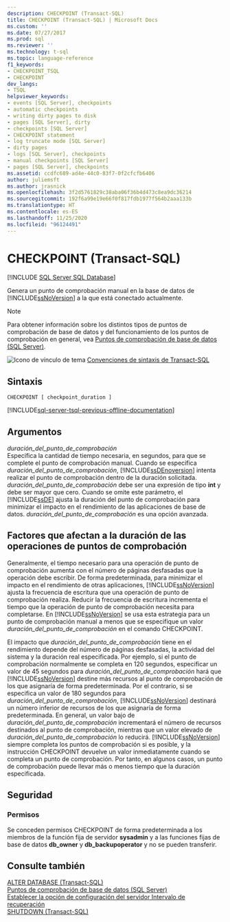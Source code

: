 ```yaml
---
description: CHECKPOINT (Transact-SQL)
title: CHECKPOINT (Transact-SQL) | Microsoft Docs
ms.custom: ''
ms.date: 07/27/2017
ms.prod: sql
ms.reviewer: ''
ms.technology: t-sql
ms.topic: language-reference
f1_keywords:
- CHECKPOINT_TSQL
- CHECKPOINT
dev_langs:
- TSQL
helpviewer_keywords:
- events [SQL Server], checkpoints
- automatic checkpoints
- writing dirty pages to disk
- pages [SQL Server], dirty
- checkpoints [SQL Server]
- CHECKPOINT statement
- log truncate mode [SQL Server]
- dirty pages
- logs [SQL Server], checkpoints
- manual checkpoints [SQL Server]
- pages [SQL Server], checkpoints
ms.assetid: ccdfc689-ad4e-44c0-83f7-0f2cfcfb6406
author: juliemsft
ms.author: jrasnick
ms.openlocfilehash: 3f2d5761829c38aba06f36b4d473c8ea9dc36214
ms.sourcegitcommit: 192f6a99e19e66f0f817fdb1977f564b2aaa133b
ms.translationtype: HT
ms.contentlocale: es-ES
ms.lasthandoff: 11/25/2020
ms.locfileid: "96124491"
---
```

# <a name="checkpoint-transact-sql"></a>CHECKPOINT (Transact-SQL)
[!INCLUDE [SQL Server SQL Database](../../includes/applies-to-version/sql-asdb.md)]

  Genera un punto de comprobación manual en la base de datos de [!INCLUDE[ssNoVersion](../../includes/ssnoversion-md.md)] a la que está conectado actualmente.  
  
> [!NOTE]  
>  Para obtener información sobre los distintos tipos de puntos de comprobación de base de datos y del funcionamiento de los puntos de comprobación en general, vea [Puntos de comprobación de base de datos &#40;SQL Server&#41;](../../relational-databases/logs/database-checkpoints-sql-server.md).  
  
 ![Icono de vínculo de tema](../../database-engine/configure-windows/media/topic-link.gif "Icono de vínculo de tema") [Convenciones de sintaxis de Transact-SQL](../../t-sql/language-elements/transact-sql-syntax-conventions-transact-sql.md)  
  
## <a name="syntax"></a>Sintaxis  
  
```syntaxsql
CHECKPOINT [ checkpoint_duration ]  
```  
  
[!INCLUDE[sql-server-tsql-previous-offline-documentation](../../includes/sql-server-tsql-previous-offline-documentation.md)]

## <a name="arguments"></a>Argumentos
 *duración_del_punto_de_comprobación*  
 Especifica la cantidad de tiempo necesaria, en segundos, para que se complete el punto de comprobación manual. Cuando se especifica *duración_del_punto_de_comprobación*, [!INCLUDE[ssDEnoversion](../../includes/ssdenoversion-md.md)] intenta realizar el punto de comprobación dentro de la duración solicitada. *duración_del_punto_de_comprobación* debe ser una expresión de tipo **int** y debe ser mayor que cero. Cuando se omite este parámetro, el [!INCLUDE[ssDE](../../includes/ssde-md.md)] ajusta la duración del punto de comprobación para minimizar el impacto en el rendimiento de las aplicaciones de base de datos. *duración_del_punto_de_comprobación* es una opción avanzada.  
  
## <a name="factors-affecting-the-duration-of-checkpoint-operations"></a>Factores que afectan a la duración de las operaciones de puntos de comprobación  
 Generalmente, el tiempo necesario para una operación de punto de comprobación aumenta con el número de páginas desfasadas que la operación debe escribir. De forma predeterminada, para minimizar el impacto en el rendimiento de otras aplicaciones, [!INCLUDE[ssNoVersion](../../includes/ssnoversion-md.md)] ajusta la frecuencia de escritura que una operación de punto de comprobación realiza. Reducir la frecuencia de escritura incrementa el tiempo que la operación de punto de comprobación necesita para completarse. En [!INCLUDE[ssNoVersion](../../includes/ssnoversion-md.md)] se usa esta estrategia para un punto de comprobación manual a menos que se especifique un valor *duración_del_punto_de_comprobación* en el comando CHECKPOINT.  
  
 El impacto que *duración_del_punto_de_comprobación* tiene en el rendimiento depende del número de páginas desfasadas, la actividad del sistema y la duración real especificada. Por ejemplo, si el punto de comprobación normalmente se completa en 120 segundos, especificar un valor de 45 segundos para *duración_del_punto_de_comprobación* hará que [!INCLUDE[ssNoVersion](../../includes/ssnoversion-md.md)] destine más recursos al punto de comprobación de los que asignaría de forma predeterminada. Por el contrario, si se especifica un valor de 180 segundos para *duración_del_punto_de_comprobación*, [!INCLUDE[ssNoVersion](../../includes/ssnoversion-md.md)] destinará un número inferior de recursos de los que asignaría de forma predeterminada. En general, un valor bajo de *duración_del_punto_de_comprobación* incrementará el número de recursos destinados al punto de comprobación, mientras que un valor elevado de *duración_del_punto_de_comprobación* lo reducirá. [!INCLUDE[ssNoVersion](../../includes/ssnoversion-md.md)] siempre completa los puntos de comprobación si es posible, y la instrucción CHECKPOINT devuelve un valor inmediatamente cuando se completa un punto de comprobación. Por tanto, en algunos casos, un punto de comprobación puede llevar más o menos tiempo que la duración especificada.  
  
##  <a name="security"></a><a name="Security"></a> Seguridad  
  
### <a name="permissions"></a>Permisos  
 Se conceden permisos CHECKPOINT de forma predeterminada a los miembros de la función fija de servidor **sysadmin** y a las funciones fijas de base de datos **db_owner** y **db_backupoperator** y no se pueden transferir.  
  
## <a name="see-also"></a>Consulte también  
 [ALTER DATABASE &#40;Transact-SQL&#41;](../../t-sql/statements/alter-database-transact-sql.md)   
 [Puntos de comprobación de base de datos &#40;SQL Server&#41;](../../relational-databases/logs/database-checkpoints-sql-server.md)   
 [Establecer la opción de configuración del servidor Intervalo de recuperación](../../database-engine/configure-windows/configure-the-recovery-interval-server-configuration-option.md)   
 [SHUTDOWN &#40;Transact-SQL&#41;](../../t-sql/language-elements/shutdown-transact-sql.md)  
  
  
